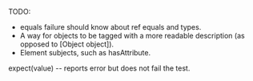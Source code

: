 TODO:
* equals failure should know about ref equals and types.
* A way for objects to be tagged with a more readable description (as opposed to [Object object]).
* Element subjects, such as hasAttribute.

expect(value) -- reports error but does not fail the test.

